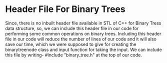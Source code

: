 # Header File For Binary Trees
Since, there is no inbuilt header file available in STL of C++ for Binary Tress data structure, so, we can include this header file in our code for performing some common operations on binary trees. Including this header file in our code will reduce the number of lines of our code and it will also save our time, which we were supposed to give for creating the binarytreenode class and input function for taking the input.
We can include this file by writing- #include "binary_tree.h" at the top of our code.
